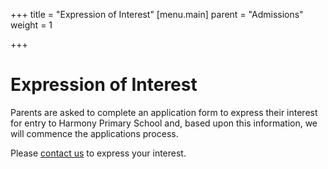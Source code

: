 +++
title = "Expression of Interest"
[menu.main]
parent = "Admissions"
weight = 1

+++
# Expression of Interest

Parents are asked to complete an application form to express their interest for entry to Harmony Primary School and, based upon this information, we will commence the applications process.

Please [contact us](https://forms.gle/eT76FnahVRYN4DjU7) to express your interest.